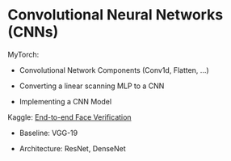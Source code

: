 # Convolutional Neural Networks (CNNs)

MyTorch: 

* Convolutional Network Components (Conv1d, Flatten, ...)

* Converting a linear scanning MLP to a CNN

* Implementing a CNN Model

Kaggle: [End-to-end Face Verification](https://www.kaggle.com/c/11-785-fall-20-homework-2-part-2)

* Baseline: VGG-19

* Architecture: ResNet, DenseNet
